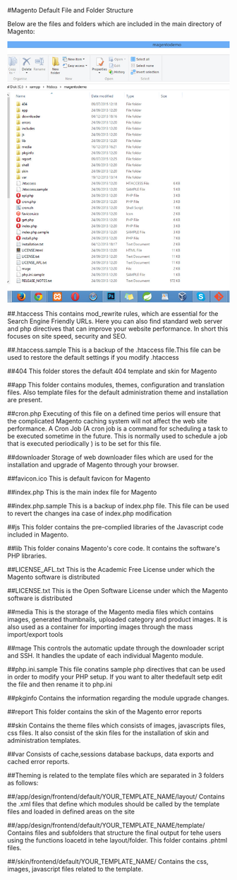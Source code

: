 #Magento Default File and Folder Structure

Below are the files and folders which are included in the main directory of Magento:

![alt tag](/images/Magento-images/mag_folder1.jpg)


##.htaccess
This contains mod_rewrite rules, which are essential for the Search Engine Friendly URLs.
Here you can also find standard web server and php directives that can improve your website performance.
In short this focuses on site speed, security and SEO.

##.htaccess.sample
This is a backup of the .htaccess file.This file can be used to restore the default settings if you modify .htaccess

##404
This folder stores the default 404 template and skin for Magento

##app
This folder contains modules, themes, configuration and translation files. Also template files for the default administration  theme and installation are present.

##cron.php
Executing of this file on a defined time perios will ensure that the complicated Magento caching system will not affect the web site performance. A Cron Job (A cron job is a command for scheduling a task to be executed sometime in the future. This is normally used to schedule a job that is executed periodically ) is to be set for this file.

##downloader
Storage of web downloader files which are used for the installation and upgrade of Magento through your browser.

##favicon.ico
This is default favicon for Magento

##index.php
This is the main index file for Magento

##index.php.sample
This is a backup of index.php file. This file can be used to revert the changes ina case of index.php modification

##js
This folder contains the pre-complied libraries of the Javascript code included in Magento.

##lib
This folder conains Magento's core code. It contains the software's PHP libraries.

##LICENSE_AFL.txt
This is the Academic Free License under which the Magento software is distributed

##LICENSE.txt
This is the Open Software License under which the Magento software is distributed 

##media
This is the storage of the Magento media files which contains images, generated thumbnails, uploaded category and product images. It is also used as a container for importing images through the mass import/export tools

##mage
This controls the automatic update through the downloader script and SSH. It handles the update of each individual Magento module.

##php.ini.sample
This file conatins sample php directives that can be used in order to modify your PHP setup. If you want to alter thedefault setp edit the file and then rename it to php.ini

##pkginfo
Contains the information regarding the module upgrade changes.

##report
This folder contains the skin of the Magento error reports

##skin
Contains the theme files which consists of images, javascripts files, css files. It also consist of the skin files for the installation of skin and administration templates.

##var
Consists of cache,sessions database backups, data exports and cached error reports.

##Theming is related to the template files which are separated in 3 folders as follows:

##/app/design/frontend/default/YOUR_TEMPLATE_NAME/layout/
Contains the .xml files that define which modules should be called by the template files and loaded in defined areas on the site

##/app/design/frontend/default/YOUR_TEMPLATE_NAME/template/
Contains files and subfolders that structure the final output for tehe users using the functions loacetd in tehe layout/folder. This folder contains .phtml files.

##/skin/frontend/default/YOUR_TEMPLATE_NAME/
Contains the css, images, javascript files related to the template.

